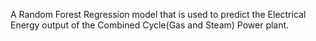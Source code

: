 A Random Forest Regression model that is used to predict the Electrical Energy output of the Combined Cycle(Gas and Steam) Power plant.

